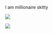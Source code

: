I am millionaire skitty


![](https://komarev.com/ghpvc/?username=Skitttyy&style=flat-square)





<img src="https://discord.c99.nl/widget/theme-3/215609375451119618.png"></img>
